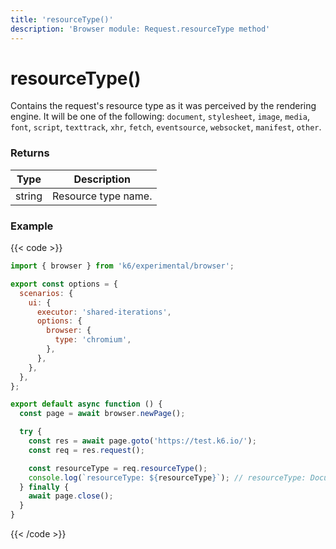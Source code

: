```yaml
---
title: 'resourceType()'
description: 'Browser module: Request.resourceType method'
---
```


# resourceType()

Contains the request's resource type as it was perceived by the rendering engine. It will be one of the following: `document`, `stylesheet`, `image`, `media`, `font`, `script`, `texttrack`, `xhr`, `fetch`, `eventsource`, `websocket`, `manifest`, `other`.

### Returns

| Type   | Description         |
| ------ | ------------------- |
| string | Resource type name. |

### Example

{{< code >}}

```javascript
import { browser } from 'k6/experimental/browser';

export const options = {
  scenarios: {
    ui: {
      executor: 'shared-iterations',
      options: {
        browser: {
          type: 'chromium',
        },
      },
    },
  },
};

export default async function () {
  const page = await browser.newPage();

  try {
    const res = await page.goto('https://test.k6.io/');
    const req = res.request();

    const resourceType = req.resourceType();
    console.log(`resourceType: ${resourceType}`); // resourceType: Document
  } finally {
    await page.close();
  }
}
```

{{< /code >}}
